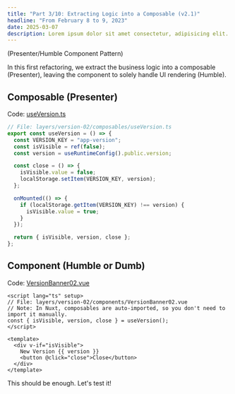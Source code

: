 ```yaml
---
title: "Part 3/10: Extracting Logic into a Composable (v2.1)"
headline: "From February 8 to 9, 2023"
date: 2025-03-07
description: Lorem ipsum dolor sit amet consectetur, adipisicing elit. Repellendus assumenda deleniti itaque molestias odio quidem praesentium, numquam veniam animi ipsam velit iure atque delectus debitis quisquam tempore optio ea corrupti.
---
```


(Presenter/Humble Component Pattern)

In this first refactoring, we extract the business logic into a composable (Presenter), leaving the component to solely handle UI rendering (Humble).

## Composable (Presenter)

Code: [useVersion.ts](https://github.com/jeromeabel/nuxt-clean-architecture/blob/feat/version-banner/layers/version-02/composables/useVersion.ts)

```ts
// File: layers/version-02/composables/useVersion.ts
export const useVersion = () => {
  const VERSION_KEY = "app-version";
  const isVisible = ref(false);
  const version = useRuntimeConfig().public.version;

  const close = () => {
    isVisible.value = false;
    localStorage.setItem(VERSION_KEY, version);
  };

  onMounted(() => {
    if (localStorage.getItem(VERSION_KEY) !== version) {
      isVisible.value = true;
    }
  });

  return { isVisible, version, close };
};
```

## Component (Humble or Dumb)

Code: [VersionBanner02.vue](https://github.com/jeromeabel/nuxt-clean-architecture/blob/feat/version-banner/layers/version-02/components/VersionBanner02.vue)

```vue
<script lang="ts" setup>
// File: layers/version-02/components/VersionBanner02.vue
// Note: In Nuxt, composables are auto-imported, so you don't need to import it manually.
const { isVisible, version, close } = useVersion();
</script>

<template>
  <div v-if="isVisible">
    New Version {{ version }}
    <button @click="close">Close</button>
  </div>
</template>
```

This should be enough. Let's test it!
